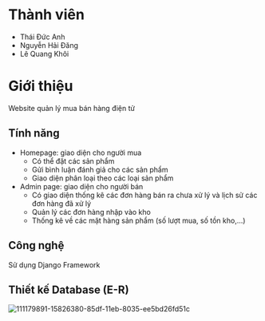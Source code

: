 # Thành viên

 - Thái Đức Anh
 - Nguyễn Hải Đăng
 - Lê Quang Khôi
# Giới thiệu
Website quản lý mua bán hàng điện tử
## Tính năng
- Homepage: giao diện cho người mua
	- Có thể đặt các sản phẩm
	- Gửi bình luận đánh giả cho các sản phẩm
	- Giao diện phân loại theo các loại sản phẩm
- Admin page: giao diện cho người bán
	- Có giao diện thống kê các đơn hàng bán ra chưa xử lý và lịch sử các đơn hàng đã xử lý
	- Quản lý các đơn hàng nhập vào kho
	- Thống kê về các mặt hàng sản phẩm (số lượt mua, số tồn kho,...)

## Công nghệ
Sử dụng Django Framework
## Thiết kế Database (E-R)
![111179891-15826380-85df-11eb-8035-ee5bd26fd51c](https://user-images.githubusercontent.com/52491575/116977397-97902e00-acec-11eb-93ca-75cc8b723429.png)

